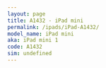 ```yaml
---
layout: page
title: A1432 - iPad mini
permalink: /ipads/iPad-A1432/
model_name: iPad mini
aka: iPad mini 1
code: A1432
sim: undefined
---
```


